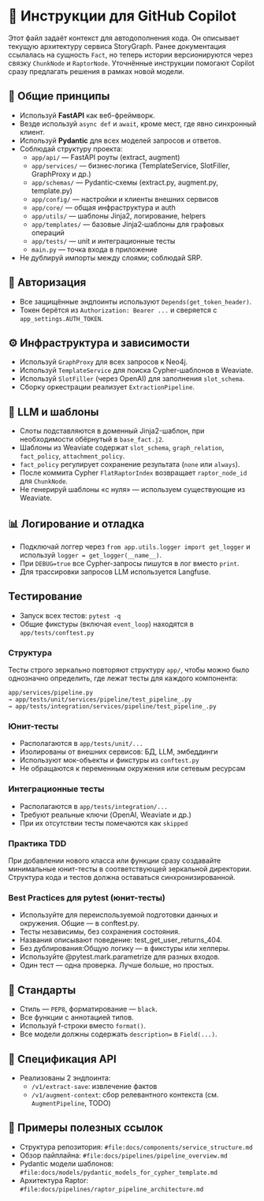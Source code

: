 # 🧠 Инструкции для GitHub Copilot

Этот файл задаёт контекст для автодополнения кода. Он описывает текущую
архитектуру сервиса StoryGraph. Ранее документация ссылалась на сущность `Fact`,
но теперь истории версионируются через связку `ChunkNode` и `RaptorNode`.
Уточнённые инструкции помогают Copilot сразу предлагать решения в рамках новой
модели.

## 📌 Общие принципы
- Используй **FastAPI** как веб-фреймворк.
- Везде используй `async def` и `await`, кроме мест, где явно синхронный клиент.
- Используй **Pydantic** для всех моделей запросов и ответов.
- Соблюдай структуру проекта:
  - `app/api/` — FastAPI роуты (extract, augment)
  - `app/services/` — бизнес‑логика (TemplateService, SlotFiller, GraphProxy и др.)
  - `app/schemas/` — Pydantic‑схемы (extract.py, augment.py, template.py)
  - `app/config/` — настройки и клиенты внешних сервисов
  - `app/core/` — общая инфраструктура и auth
  - `app/utils/` — шаблоны Jinja2, логирование, helpers
  - `app/templates/` — базовые Jinja2‑шаблоны для графовых операций
  - `app/tests/` — unit и интеграционные тесты
  - `main.py` — точка входа в приложение
- Не дублируй импорты между слоями; соблюдай SRP.

## 🔐 Авторизация
- Все защищённые эндпоинты используют `Depends(get_token_header)`.
- Токен берётся из `Authorization: Bearer ...` и сверяется с `app_settings.AUTH_TOKEN`.

## ⚙️ Инфраструктура и зависимости
- Используй `GraphProxy` для всех запросов к Neo4j.
- Используй `TemplateService` для поиска Cypher-шаблонов в Weaviate.
- Используй `SlotFiller` (через OpenAI) для заполнения `slot_schema`.
- Сборку оркестрации реализует `ExtractionPipeline`.

## 🧠 LLM и шаблоны
- Слоты подставляются в доменный Jinja2-шаблон, при необходимости обёрнутый в `base_fact.j2`.
- Шаблоны из Weaviate содержат `slot_schema`, `graph_relation`, `fact_policy`, `attachment_policy`.
- `fact_policy` регулирует сохранение результата (`none` или `always`).
- После коммита Cypher `FlatRaptorIndex` возвращает `raptor_node_id` для `ChunkNode`.
- Не генерируй шаблоны «с нуля» — используем существующие из Weaviate.

## 📊 Логирование и отладка
- Подключай логгер через `from app.utils.logger import get_logger` и используй `logger = get_logger(__name__)`.
- При `DEBUG=true` все Cypher-запросы пишутся в лог вместо `print`.
- Для трассировки запросов LLM используется Langfuse.

## Тестирование

- Запуск всех тестов: `pytest -q`
- Общие фикстуры (включая `event_loop`) находятся в `app/tests/conftest.py`

### Структура

Тесты строго зеркально повторяют структуру `app/`, чтобы можно было однозначно определить, где лежат тесты для каждого компонента:

```
app/services/pipeline.py
→ app/tests/unit/services/pipeline/test_pipeline_.py
→ app/tests/integration/services/pipeline/test_pipeline_.py
```

### Юнит-тесты

- Располагаются в `app/tests/unit/...`
- Изолированы от внешних сервисов: БД, LLM, эмбеддинги
- Используют мок-объекты и фикстуры из `conftest.py`
- Не обращаются к переменным окружения или сетевым ресурсам

### Интеграционные тесты

- Располагаются в `app/tests/integration/...`
- Требуют реальные ключи (OpenAI, Weaviate и др.)
- При их отсутствии тесты помечаются как `skipped`

### Практика TDD

При добавлении нового класса или функции сразу создавайте минимальные юнит-тесты в соответствующей зеркальной директории. Структура кода и тестов должна оставаться синхронизированной.

### Best Practices для pytest (юнит-тесты)

- Используйте для переиспользуемой подготовки данных и окружения. Общие — в conftest.py.
- Тесты независимы, без сохранения состояния.
- Названия описывают поведение: test_get_user_returns_404.
- Без дублирования:Общую логику — в фикстуры или хелперы.
- Используйте @pytest.mark.parametrize для разных входов.
- Один тест — одна проверка. Лучше больше, но простых.


## 📂 Стандарты
- Стиль — `PEP8`, форматирование — `black`.
- Все функции с аннотацией типов.
- Используй f-строки вместо `format()`.
- Все модели должны содержать `description=` в `Field(...)`.

## 📝 Спецификация API
- Реализованы 2 эндпоинта:
  - `/v1/extract-save`: извлечение фактов
  - `/v1/augment-context`: сбор релевантного контекста (см. `AugmentPipeline`, TODO)

## 🧩 Примеры полезных ссылок
- Структура репозитория: `#file:docs/components/service_structure.md`
- Обзор пайплайна: `#file:docs/pipelines/pipeline_overview.md`
- Pydantic модели шаблонов: `#file:docs/models/pydantic_models_for_cypher_template.md`
- Архитектура Raptor: `#file:docs/pipelines/raptor_pipeline_architecture.md`
